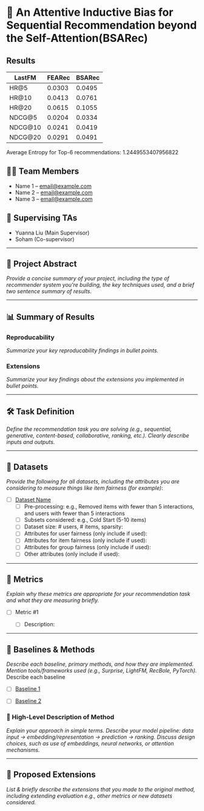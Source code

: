 # 📘 An Attentive Inductive Bias for Sequential Recommendation beyond the Self-Attention(BSARec)


## Results

| LastFM   | FEARec   | BSARec   |
|----------|----------|----------|
| HR@5     | 0.0303   | 0.0495   |
| HR@10    | 0.0413   | 0.0761   |
| HR@20    | 0.0615   | 0.1055   |
| NDCG@5   | 0.0204   | 0.0334   |
| NDCG@10  | 0.0241   | 0.0419   |
| NDCG@20  | 0.0291   | 0.0491   |

Average Entropy for Top-6 recommendations: 1.2449553407956822

## 🧑‍💻 Team Members
- Name 1 – email@example.com  
- Name 2 – email@example.com  
- Name 3 – email@example.com  

## 👥 Supervising TAs
- Yuanna Liu (Main Supervisor)
- Soham (Co-supervisor)


---

## 🧾 Project Abstract
_Provide a concise summary of your project, including the type of recommender system you're building, the key techniques used, and a brief two sentence summary of results._

---

## 📊 Summary of Results


### Reproducability 

_Summarize your key reproducability findings in bullet points._

### Extensions

_Summarize your key findings about the extensions you implemented in bullet points._

---

## 🛠️ Task Definition
_Define the recommendation task you are solving (e.g., sequential, generative, content-based, collaborative, ranking, etc.). Clearly describe inputs and outputs._

---

## 📂 Datasets

_Provide the following for all datasets, including the attributes you are considering to measure things like item fairness (for example)_:

- [ ] [Dataset Name](Link-to-dataset-DOI-or-URL)
  - [ ] Pre-processing: e.g., Removed items with fewer than 5 interactions, and users with fewer than 5 interactions
  - [ ] Subsets considered: e.g., Cold Start (5-10 items)
  - [ ] Dataset size: # users, # items, sparsity:
  - [ ] Attributes for user fairness (only include if used):
  - [ ] Attributes for item fairness (only include if used):
  - [ ] Attributes for group fairness (only include if used):
  - [ ] Other attributes (only include if used):

---

## 📏 Metrics

_Explain why these metrics are appropriate for your recommendation task and what they are measuring briefly._

- [ ] Metric #1
  - [ ] Description:


---

## 🔬 Baselines & Methods

_Describe each baseline, primary methods, and how they are implemented. Mention tools/frameworks used (e.g., Surprise, LightFM, RecBole, PyTorch)._
Describe each baseline
- [ ] [Baseline 1](Link-to-reference)
- [ ] [Baseline 2](Link-to-reference)



### 🧠 High-Level Description of Method

_Explain your approach in simple terms. Describe your model pipeline: data input → embedding/representation → prediction → ranking. Discuss design choices, such as use of embeddings, neural networks, or attention mechanisms._

---

## 🌱 Proposed Extensions

_List & briefly describe the extensions that you made to the original method, including extending evaluation e.g., other metrics or new datasets considered._



